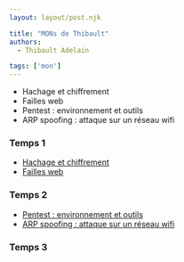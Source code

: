 ```yaml
---
layout: layout/post.njk

title: "MONs de Thibault"
authors:
  - Thibault Adelain

tags: ['mon']
---
```


<!-- début résumé -->

- Hachage et chiffrement
- Failles web
- Pentest : environnement et outils
- ARP spoofing : attaque sur un réseau wifi

<!-- fin résumé -->

### Temps 1

- [Hachage et chiffrement](HachageChiffrement)
- [Failles web](FaillesWeb)

### Temps 2

- [Pentest : environnement et outils](pentest)
- [ARP spoofing : attaque sur un réseau wifi](arp_spoofing)

### Temps 3